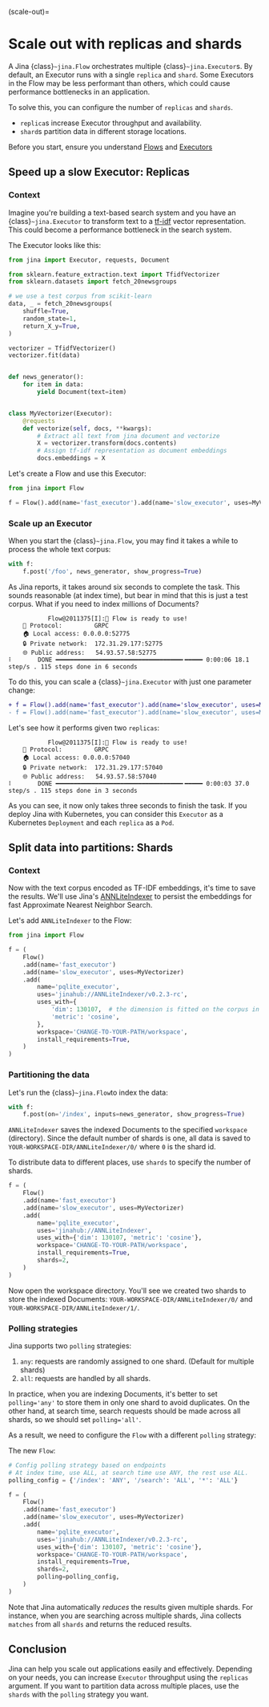 (scale-out)=
# Scale out with replicas and shards

A Jina {class}`~jina.Flow` orchestrates multiple {class}`~jina.Executor`s.
By default, an Executor runs with a single `replica` and `shard`.
Some Executors in the Flow may be less performant than others,
which could cause performance bottlenecks in an application.

To solve this, you can configure the number of `replicas` and `shards`.

- `replica`s increase Executor throughput and availability.
- `shard`s partition data in different storage locations.

Before you start, ensure you understand [Flows](../fundamentals/flow/index.md) and [Executors](../fundamentals/executor/index.md)

## Speed up a slow Executor: Replicas

### Context

Imagine you're building a text-based search system and you have an {class}`~jina.Executor` to transform text to a [tf-idf](https://en.wikipedia.org/wiki/Tf-idf) vector representation. This could become a performance bottleneck in the search system.

The Executor looks like this:

```python
from jina import Executor, requests, Document

from sklearn.feature_extraction.text import TfidfVectorizer
from sklearn.datasets import fetch_20newsgroups

# we use a test corpus from scikit-learn
data, _ = fetch_20newsgroups(
    shuffle=True,
    random_state=1,
    return_X_y=True,
)

vectorizer = TfidfVectorizer()
vectorizer.fit(data)


def news_generator():
    for item in data:
        yield Document(text=item)


class MyVectorizer(Executor):
    @requests
    def vectorize(self, docs, **kwargs):
        # Extract all text from jina document and vectorize
        X = vectorizer.transform(docs.contents)
        # Assign tf-idf representation as document embeddings
        docs.embeddings = X
```

Let's create a Flow and use this Executor:

```python
from jina import Flow

f = Flow().add(name='fast_executor').add(name='slow_executor', uses=MyVectorizer)
```

### Scale up an Executor

When you start the {class}`~jina.Flow`, you may find it takes a while to process the whole text corpus:

```python
with f:
    f.post('/foo', news_generator, show_progress=True)
```

As Jina reports, it takes around six seconds to complete the task.
This sounds reasonable (at index time), but bear in mind that this is just a test corpus.
What if you need to index millions of Documents?

```shell
           Flow@2011375[I]:🎉 Flow is ready to use!                                        
	🔗 Protocol: 		GRPC
	🏠 Local access:	0.0.0.0:52775
	🔒 Private network:	172.31.29.177:52775
	🌐 Public address:	54.93.57.58:52775
⠇       DONE ━━━━━━━━━━━━━━━━━━━━━━━━━━━━━━━━━━━╸━━━━━ 0:00:06 18.1 step/s . 115 steps done in 6 seconds
```

To do this, you can scale a {class}`~jina.Executor` with just one parameter change:

```diff
+ f = Flow().add(name='fast_executor').add(name='slow_executor', uses=MyVectorizer, replicas=2)
- f = Flow().add(name='fast_executor').add(name='slow_executor', uses=MyVectorizer)
```

Let's see how it performs given two `replicas`:

```shell
           Flow@2011375[I]:🎉 Flow is ready to use!                                        
	🔗 Protocol: 		GRPC
	🏠 Local access:	0.0.0.0:57040
	🔒 Private network:	172.31.29.177:57040
	🌐 Public address:	54.93.57.58:57040
⠇       DONE ━━━━━━━━━━━━━━━━━━━━━━━━━━━━━━━━━━━╸━━━━━ 0:00:03 37.0 step/s . 115 steps done in 3 seconds
```

As you can see, it now only takes three seconds to finish the task. If you deploy Jina with Kubernetes, you can consider this `Executor` as a Kubernetes `Deployment` and each `replica` as a `Pod`.

## Split data into partitions: Shards

### Context

Now with the text corpus encoded as TF-IDF embeddings, it's time to save the results.
We'll use Jina's [ANNLiteIndexer](https://cloud.jina.ai/executor/7yypg8qk) to persist the embeddings for fast Approximate Nearest Neighbor Search.

Let's add `ANNLiteIndexer` to the Flow:

```python
from jina import Flow

f = (
    Flow()
    .add(name='fast_executor')
    .add(name='slow_executor', uses=MyVectorizer)
    .add(
        name='pqlite_executor',
        uses='jinahub://ANNLiteIndexer/v0.2.3-rc',
        uses_with={
            'dim': 130107,  # the dimension is fitted on the corpus in news dataset
            'metric': 'cosine',
        },
        workspace='CHANGE-TO-YOUR-PATH/workspace',
        install_requirements=True,
    )
)
```

### Partitioning the data

Let's run the {class}`~jina.Flow`to index the data:
```python
with f:
    f.post(on='/index', inputs=news_generator, show_progress=True)
```

`ANNLiteIndexer` saves the indexed Documents to the specified `workspace` (directory).
Since the default number of shards is one, all data is saved to `YOUR-WORKSPACE-DIR/ANNLiteIndexer/0/` where `0` is the shard id.

To distribute data to different places, use `shards` to specify the number of shards.

```python
f = (
    Flow()
    .add(name='fast_executor')
    .add(name='slow_executor', uses=MyVectorizer)
    .add(
        name='pqlite_executor',
        uses='jinahub://ANNLiteIndexer',
        uses_with={'dim': 130107, 'metric': 'cosine'},
        workspace='CHANGE-TO-YOUR-PATH/workspace',
        install_requirements=True,
        shards=2,
    )
)
```

Now open the workspace directory. You'll see we created two shards to store the indexed Documents:
`YOUR-WORKSPACE-DIR/ANNLiteIndexer/0/` and `YOUR-WORKSPACE-DIR/ANNLiteIndexer/1/`.

### Polling strategies

Jina supports two `polling` strategies:

1. `any`: requests are randomly assigned to one shard. (Default for multiple shards)
2. `all`: requests are handled by all shards.

In practice, when you are indexing Documents,
it's better to set `polling='any'` to store them in only one shard to avoid duplicates.
On the other hand, at search time, search requests should be made across all shards,
so we should set `polling='all'`.

As a result, we need to configure the `Flow` with a different `polling` strategy:

The new `Flow`:

```python
# Config polling strategy based on endpoints
# At index time, use ALL, at search time use ANY, the rest use ALL.
polling_config = {'/index': 'ANY', '/search': 'ALL', '*': 'ALL'}

f = (
    Flow()
    .add(name='fast_executor')
    .add(name='slow_executor', uses=MyVectorizer)
    .add(
        name='pqlite_executor',
        uses='jinahub://ANNLiteIndexer/v0.2.3-rc',
        uses_with={'dim': 130107, 'metric': 'cosine'},
        workspace='CHANGE-TO-YOUR-PATH/workspace',
        install_requirements=True,
        shards=2,
        polling=polling_config,
    )
)
```

Note that Jina automatically *reduces* the results given multiple shards.
For instance, when you are searching across multiple shards,
Jina collects `matches` from all `shards` and returns the reduced results.

## Conclusion

Jina can help you scale out applications easily and effectively.
Depending on your needs, you can increase `Executor` throughput using the `replicas` argument.
If you want to partition data across multiple places, use the `shards` with the `polling` strategy you want.
